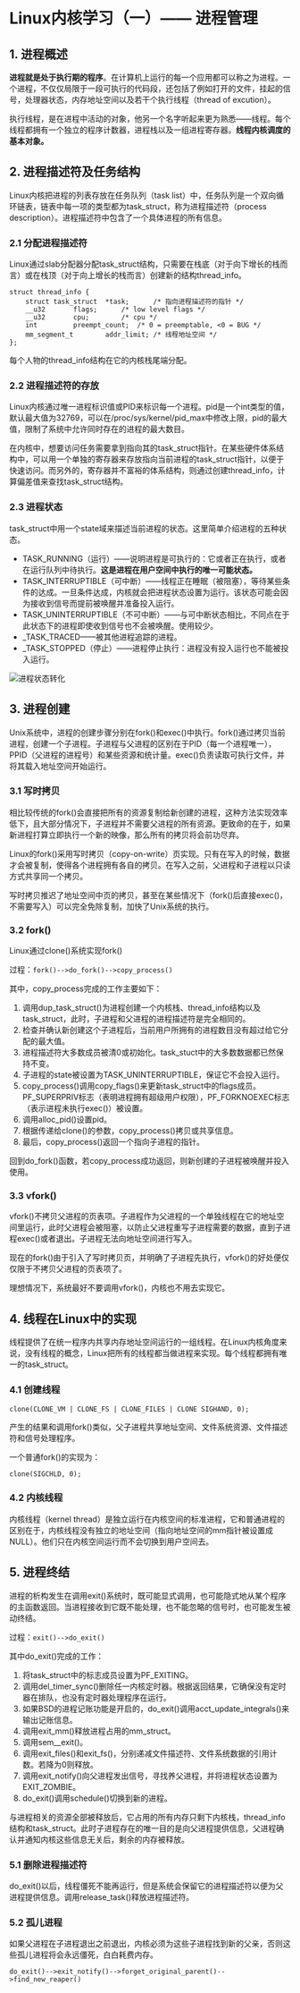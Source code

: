 # Linux内核学习（一）—— 进程管理

## 1. 进程概述

**进程就是处于执行期的程序**。在计算机上运行的每一个应用都可以称之为进程。一个进程，不仅仅局限于一段可执行的代码段，还包括了例如打开的文件，挂起的信号，处理器状态，内存地址空间以及若干个执行线程（thread of excution）。

执行线程，是在进程中活动的对象，他另一个名字听起来更为熟悉——线程。每个线程都拥有一个独立的程序计数器，进程栈以及一组进程寄存器。**线程内核调度的基本对象。**

## 2. 进程描述符及任务结构

Linux内核把进程的列表存放在任务队列（task list）中，任务队列是一个双向循环链表，链表中每一项的类型都为task_struct，称为进程描述符（process description）。进程描述符中包含了一个具体进程的所有信息。

### 2.1 分配进程描述符

Linux通过slab分配器分配task_struct结构，只需要在栈底（对于向下增长的栈而言）或在栈顶（对于向上增长的栈而言）创建新的结构thread_info。

```
struct thread_info {
	struct task_struct	*task;		/* 指向进程描述符的指针 */
	__u32		flags;		/* low level flags */
	__u32		cpu;		/* cpu */
	int			preempt_count;	/* 0 = preemptable, <0 = BUG */
	mm_segment_t		addr_limit;	/* 线程地址空间 */
};
```
每个人物的thread_info结构在它的内核栈尾端分配。

### 2.2 进程描述符的存放

Linux内核通过唯一进程标识值或PID来标识每一个进程。pid是一个int类型的值，默认最大值为32769，可以在/proc/sys/kernel/pid_max中修改上限，pid的最大值，限制了系统中允许同时存在的进程的最大数目。

在内核中，想要访问任务需要拿到指向其的task_struct指针。在某些硬件体系结构中，可以用一个单独的寄存器来存放指向当前进程的task_struct指针，以便于快速访问。而另外的，寄存器并不富裕的体系结构，则通过创建thread_info，计算偏差值来查找task_struct结构。

### 2.3 进程状态

task_struct中用一个state域来描述当前进程的状态。这里简单介绍进程的五种状态。

+ TASK_RUNNING（运行）——说明进程是可执行的：它或者正在执行，或者在运行队列中待执行。**这是进程在用户空间中执行的唯一可能状态。**
+ TASK_INTERRUPTIBLE（可中断）——线程正在睡眠（被阻塞），等待某些条件的达成。一旦条件达成，内核就会把进程状态设置为运行。该状态可能会因为接收到信号而提前被唤醒并准备投入运行。
+ TASK_UNINTERRUPTIBLE（不可中断）——与可中断状态相比，不同点在于此状态下的进程即使收到信号也不会被唤醒。使用较少。
+ _TASK_TRACED——被其他进程追踪的进程。
+ _TASK_STOPPED（停止）——进程停止执行：进程没有投入运行也不能被投入运行。

![进程状态转化](http://ofhmxbqy4.bkt.clouddn.com/IMG_0569.JPG)

## 3. 进程创建

Unix系统中，进程的创建步骤分别在fork()和exec()中执行。fork()通过拷贝当前进程，创建一个子进程。子进程与父进程的区别在于PID（每一个进程唯一），PPID（父进程的进程号）和某些资源和统计量。exec()负责读取可执行文件，并将其载入地址空间开始运行。

### 3.1 写时拷贝

相比较传统的fork()会直接把所有的资源复制给新创建的进程，这种方法实现效率低下，且大部分情况下，子进程并不需要父进程的所有资源。更致命的在于，如果新进程打算立即执行一个新的映像，那么所有的拷贝将会前功尽弃。

Linux的fork()采用写时拷贝（copy-on-write）页实现。只有在写入的时候，数据才会被复制，使得各个进程拥有各自的拷贝。在写入之前，父进程和子进程以只读方式共享同一个拷贝。

写时拷贝推迟了地址空间中页的拷贝，甚至在某些情况下（fork()后直接exec()，不需要写入）可以完全免除复制，加快了Unix系统的执行。

### 3.2 fork()

Linux通过clone()系统实现fork()

过程：`fork()-->do_fork()-->copy_process()`

其中，copy_process完成的工作主要如下：

1. 调用dup_task_struct()为进程创建一个内核栈、thread_info结构以及task_struct，此时，子进程和父进程的进程描述符是完全相同的。
2. 检查并确认新创建这个子进程后，当前用户所拥有的进程数目没有超过给它分配的最大值。
3. 进程描述符大多数成员被清0或初始化。task_stuct中的大多数数据都已然保持不变。
4. 子进程的state被设置为TASK_UNINTERRUPTIBLE，保证它不会投入运行。
5. copy_process()调用copy_flags()来更新task_struct中的flags成员。PF_SUPERPRIV标志（表明进程拥有超级用户权限），PF_FORKNOEXEC标志（表示进程未执行exec()）被设置。
6. 调用alloc_pid()设置pid。
7. 根据传递给clone()的参数，copy_process()拷贝或共享信息。
8. 最后，copy_process()返回一个指向子进程的指针。

回到do_fork()函数，若copy_process成功返回，则新创建的子进程被唤醒并投入使用。

### 3.3 vfork()

vfork()不拷贝父进程的页表项。子进程作为父进程的一个单独线程在它的地址空间里运行，此时父进程会被阻塞，以防止父进程重写子进程需要的数据，直到子进程exec()或者退出。子进程无法向地址空间进行写入。

现在的fork()由于引入了写时拷贝页，并明确了子进程先执行，vfork()的好处便仅仅限于不拷贝父进程的页表项了。

理想情况下，系统最好不要调用vfork()，内核也不用去实现它。

## 4. 线程在Linux中的实现

线程提供了在统一程序内共享内存地址空间运行的一组线程。在Linux内核角度来说，没有线程的概念，Linux把所有的线程都当做进程来实现。每个线程都拥有唯一的task_struct。

### 4.1 创建线程

`clone(CLONE_VM | CLONE_FS | CLONE_FILES | CLONE SIGHAND, 0);`

产生的结果和调用fork()类似，父子进程共享地址空间、文件系统资源、文件描述符和信号处理程序。

一个普通fork()的实现为：

`clone(SIGCHLD, 0);`

### 4.2 内核线程

内核线程（kernel thread）是独立运行在内核空间的标准进程，它和普通进程的区别在于，内核线程没有独立的地址空间（指向地址空间的mm指针被设置成NULL）。他们只在内核空间运行而不会切换到用户空间去。

## 5. 进程终结

进程的析构发生在调用exit()系统时，既可能显式调用，也可能隐式地从某个程序的主函数返回。当进程接收到它既不能处理，也不能忽略的信号时，也可能发生被动终结。

过程：`exit()-->do_exit()`

其中do_exit()完成的工作：

1. 将task_struct中的标志成员设置为PF_EXITING。
2. 调用del_timer_sync()删除任一内核定时器。根据返回结果，它确保没有定时器在排队，也没有定时器处理程序在运行。
3. 如果BSD的进程记账功能是开启的，do_exit()调用acct_update_integrals()来输出记账信息。
4. 调用exit_mm()释放进程占用的mm_struct。
5. 调用sem__exit()。
6. 调用exit_files()和exit_fs()，分别递减文件描述符、文件系统数据的引用计数。若降为0则释放。
7. 调用exit_notify()向父进程发出信号，寻找养父进程，并将进程状态设置为EXIT_ZOMBIE。
8. do_exit()调用schedule()切换到新的进程。

与进程相关的资源全部被释放后，它占用的所有内存只剩下内核栈，thread_info结构和task_struct。此时子进程存在的唯一目的是向父进程提供信息，父进程确认并通知内核这些信息无关后，剩余的内存被释放。

### 5.1 删除进程描述符

do_exit()以后，线程僵死不能再运行，但是系统会保留它的进程描述符以便为父进程提供信息。调用release_task()释放进程描述符。

### 5.2 孤儿进程

如果父进程在子进程退出之前退出，内核必须为这些子进程找到新的父亲，否则这些孤儿进程将会永远僵死，白白耗费内存。

`do_exit()-->exit_notify()-->forget_original_parent()-->find_new_reaper()`


